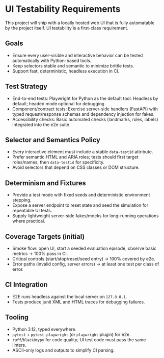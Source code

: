 # UI Testability Requirements

This project will ship with a locally hosted web UI that is fully automatable by the project itself. UI testability is a first-class requirement.

## Goals

- Ensure every user-visible and interactive behavior can be tested automatically with Python-based tools.
- Keep selectors stable and semantic to minimize brittle tests.
- Support fast, deterministic, headless execution in CI.

## Test Strategy

- End-to-end tests: Playwright for Python as the default tool. Headless by default; headed mode optional for debugging.
- Component/contract tests: Exercise server-side handlers (FastAPI) with typed request/response schemas and dependency injection for fakes.
- Accessibility checks: Basic automated checks (landmarks, roles, labels) integrated into the e2e suite.

## Selector and Semantics Policy

- Every interactive element must include a stable `data-testid` attribute.
- Prefer semantic HTML and ARIA roles; tests should first target roles/names, then `data-testid` for specificity.
- Avoid selectors that depend on CSS classes or DOM structure.

## Determinism and Fixtures

- Provide a test mode with fixed seeds and deterministic environment stepping.
- Expose a server endpoint to reset state and seed the simulation for repeatable UI tests.
- Supply lightweight server-side fakes/mocks for long-running operations where practical.

## Coverage Targets (initial)

- Smoke flow: open UI, start a seeded evaluation episode, observe basic metrics → 100% pass in CI.
- Critical controls (start/stop/reset/seed entry) → 100% covered by e2e.
- Error paths (invalid config, server errors) → at least one test per class of error.

## CI Integration

- E2E runs headless against the local server on `127.0.0.1`.
- Tests produce junit XML and HTML traces for debugging failures.

## Tooling

- Python 3.12, typed everywhere.
- `pytest` + `pytest-playwright` (or `playwright` plugin) for e2e.
- `ruff`/`black`/`mypy` for code quality; UI test code must pass the same linters.
- ASCII-only logs and outputs to simplify CI parsing.
